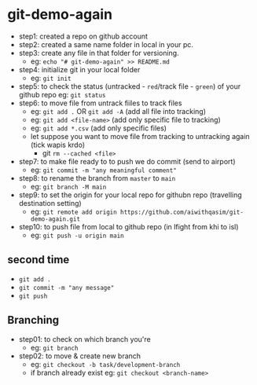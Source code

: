 # git-demo-again

- step1: created a repo on github account
- step2: created a same name folder in local in your pc.
- step3: create any file in that folder for versioning.
  - eg: `echo "# git-demo-again" >> README.md`
- step4: initialize git in your local folder
  - eg: `git init`
- step5: to check the status (untracked - `red`/track file - `green`) of your github repo
  eg: `git status`
- step6: to move file from untrack fiiles to track files
  - eg: `git add .` OR `git add -A` (add all file into tracking)
  - eg: `git add <file-name>` (add only specific file to tracking)
  - eg: `git add *.csv` (add only specific files)
  - let suppose you want to move file from tracking to untracking again (tick wapis krdo)
    - git `rm --cached <file>`
- step7: to make file ready to to push we do commit (send to airport)
  - eg: `git commit -m "any meaningful comment"`
- step8: to rename the branch from `master` to `main`
  - eg: `git branch -M main`
- step9: to set the origin for your local repo for githubn repo (travelling destination setting)
  - eg: `git remote add origin https://github.com/aiwithqasim/git-demo-again.git`
- step10: to push file from local to github repo (in lfight from khi to isl)
  - eg: `git push -u origin main`

## second time

- `git add .`
- `git commit -m "any message"`
- `git push`

## Branching

- step01: to check on which branch you're
  - eg: `git branch`
- step02: to move & create new branch
  - eg: `git checkout -b task/development-branch`
  - if branch already exist eg: `git checkout <branch-name>`
